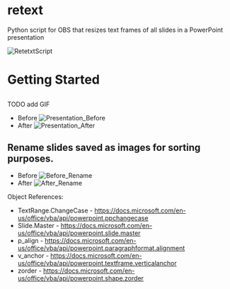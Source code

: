 # retext
Python script for OBS that resizes text frames of all slides in a PowerPoint presentation

![RetetxtScript](https://user-images.githubusercontent.com/14161440/203720232-985e6378-00a2-40d6-86fc-79f4fd14fe08.png)

# Getting Started
## 
TODO add GIF
- Before
![Presentation_Before](https://user-images.githubusercontent.com/14161440/203720435-6c13890f-dba3-420a-9e6f-8f42604dc5be.png)
- After
![Presentation_After](https://user-images.githubusercontent.com/14161440/203720545-2b9727e1-68bf-42ac-92ae-06674b61034b.png)

## Rename slides saved as images for sorting purposes.
- Before
![Before_Rename](https://user-images.githubusercontent.com/14161440/203721222-228cb1fa-64af-456d-911e-d7f0eb4af214.png)
- After
![After_Rename](https://user-images.githubusercontent.com/14161440/203721250-4e107e0e-c229-40db-83bd-6cf4b88fb6e2.png)


Object References:
- TextRange.ChangeCase - https://docs.microsoft.com/en-us/office/vba/api/powerpoint.ppchangecase
- Slide.Master - https://docs.microsoft.com/en-us/office/vba/api/powerpoint.slide.master
- p_align - https://docs.microsoft.com/en-us/office/vba/api/powerpoint.paragraphformat.alignment
- v_anchor - https://docs.microsoft.com/en-us/office/vba/api/powerpoint.textframe.verticalanchor
- zorder - https://docs.microsoft.com/en-us/office/vba/api/powerpoint.shape.zorder
